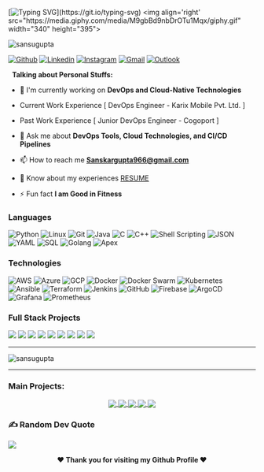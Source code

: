 [![Typing SVG](https://readme-typing-svg.herokuapp.com?font=Righteous&weight=10&size=30&duration=3000&pause=100&color=016EEA&background=388FFF00&center=true&vCenter=true&width=950&height=50&lines=Hey+Fellas%F0%9F%91%8B%2C+I'm+Sanskar+Gupta.+;A+Passionate+Cloud+Native+Developer.;Feel+Free+to+Connect+me.;If+there+is+Anything.;Nice+to+Meet+You+!!!....)](https://git.io/typing-svg)
<img align='right' src="https://media.giphy.com/media/M9gbBd9nbDrOTu1Mqx/giphy.gif" width="340" height="395">
<p align="left"> <img src="https://komarev.com/ghpvc/?username=sansugupta&label=Profile%20views&color=0e75b6&style=flat" alt="sansugupta" /> </p>

[![Github](https://img.shields.io/badge/-Github-000?style=flat&logo=Github&logoColor=white)](https://github.com/sansugupta)
[![Linkedin](https://img.shields.io/badge/-LinkedIn-blue?style=flat&logo=Linkedin&logoColor=white)](https://www.linkedin.com/in/sanskargupta9/)
[![Instagram](https://img.shields.io/badge/-Instagram-c13584?style=flat&labelColor=c13584&logo=instagram&logoColor=white)](https://www.instagram.com/sanskargupta1006/)
[![Gmail](https://img.shields.io/badge/-Gmail-c14438?style=flat&logo=Gmail&logoColor=white)](mailto:sanskargupta966@gmail.com)
[![Outlook](https://img.shields.io/badge/-Outlook-0078D4?style=flat&logo=Microsoft-Outlook&logoColor=white)](mailto:sanskargupta966@hotmail.com)

&nbsp;
**Talking about Personal Stuffs:**
- 🔭 I'm currently working on **DevOps and Cloud-Native Technologies**

- Current Work Experience [ DevOps Engineer - Karix Mobile Pvt. Ltd. ]
- Past Work Experience [ Junior DevOps Engineer - Cogoport ]

- 💬 Ask me about **DevOps Tools, Cloud Technologies, and CI/CD Pipelines**

- 📫 How to reach me **Sanskargupta966@gmail.com**

- 📄 Know about my experiences [RESUME](https://drive.google.com/file/d/1khJF6qxHwbJD0WFJa6yAKMWamQQrQTCS/view?usp=sharing)

- ⚡ Fun fact **I am Good in Fitness**

### Languages

![Python](https://img.shields.io/badge/-Python-000?&logo=Python)
![Linux](https://img.shields.io/badge/-Linux-000?&logo=Linux)
![Git](https://img.shields.io/badge/-Git-000?&logo=Git)
![Java](https://img.shields.io/badge/-Java-000?&logo=Java&logoColor=007396)
![C](https://img.shields.io/badge/-C-000?&logo=C)
![C++](https://img.shields.io/badge/-C++-000?&logo=c%2b%2b&logoColor=00599C)
![Shell Scripting](https://img.shields.io/badge/-Shell%20Scripting-000?&logo=GNU%20Bash)
![JSON](https://img.shields.io/badge/-JSON-000?&logo=JSON)
![YAML](https://img.shields.io/badge/-YAML-000?&logo=YAML)
![SQL](https://img.shields.io/badge/-SQL-000?&logo=MySQL)
![Golang](https://img.shields.io/badge/-Golang-000?&logo=Go)
![Apex](https://img.shields.io/badge/-Apex-000?&logo=Salesforce)

### Technologies

![AWS](https://img.shields.io/badge/-AWS-000?&logo=Amazon-AWS&logoColor=F90)
![Azure](https://img.shields.io/badge/-Azure-000?&logo=Microsoft-Azure)
![GCP](https://img.shields.io/badge/-GCP-000?&logo=Google-Cloud)
![Docker](https://img.shields.io/badge/-Docker-000?&logo=Docker)
![Docker Swarm](https://img.shields.io/badge/-Docker%20Swarm-000?&logo=Docker)
![Kubernetes](https://img.shields.io/badge/-Kubernetes-000?&logo=Kubernetes)
![Ansible](https://img.shields.io/badge/-Ansible-000?&logo=Ansible)
![Terraform](https://img.shields.io/badge/-Terraform-000?&logo=Terraform)
![Jenkins](https://img.shields.io/badge/-Jenkins-000?&logo=Jenkins)
![GitHub](https://img.shields.io/badge/-GitHub-000?&logo=GitHub)
![Firebase](https://img.shields.io/badge/-Firebase-000?&logo=Firebase)
![ArgoCD](https://img.shields.io/badge/-ArgoCD-000?&logo=Argo)
![Grafana](https://img.shields.io/badge/-Grafana-000?&logo=Grafana)
![Prometheus](https://img.shields.io/badge/-Prometheus-000?&logo=Prometheus)

### Full Stack Projects

[![](https://img.shields.io/badge/-🧬%20Python%20Learning-000)](https://github.com/sansugupta/PythonJourney)
[![](https://img.shields.io/badge/-📝%20Shell%20Scripting-000)](https://github.com/sansugupta/Shell-Scripting)
[![](https://img.shields.io/badge/-🗺%20Gossiper-000)](https://github.com/sansugupta/Gossiper)
[![](https://img.shields.io/badge/-🛰%20Stock%20Screen-000)](https://github.com/sansugupta/Stocks-Screen)
[![](https://img.shields.io/badge/-🔊%20SHINE-000)](https://github.com/sansugupta/SHINE)
[![](https://img.shields.io/badge/-☁️%20Three-Tier%20Web%20App-000)](https://github.com/sansugupta/three-tier-web-app)
[![](https://img.shields.io/badge/-🎲%20Cloud-Native%20Board%20Game-000)](https://github.com/sansugupta/cloud-native-board-game)
[![](https://img.shields.io/badge/-🏢%203-Tier%20HQ%20Project-000)](https://github.com/sansugupta/3-tier-HQ)
[![](https://img.shields.io/badge/-🚀%20Boardgame%20CI/CD%20Pipeline-000)](https://github.com/sansugupta/Boardgame-CI-CD-Pipeline)

---

<p><img align="center" src="https://github-readme-stats.vercel.app/api/top-langs?username=sansugupta&show_icons=true&locale=en&layout=compact" alt="sansugupta" /></p>

---

<!-- Its main projects -->
<h3 align="left">Main Projects:</h3>
<p align="center">
  <a href="https://github.com/sansugupta/PythonJourney">
    <img align="center" src="https://github-readme-stats.vercel.app/api/pin/?username=sansugupta&repo=PythonJourney" />
  </a>
  <a href="https://github.com/sansugupta/Shell-Scripting">
    <img align="center" src="https://github-readme-stats.vercel.app/api/pin/?username=sansugupta&repo=Shell-Scripting" />
  </a>
  <a href="https://github.com/sansugupta/three-tier-web-app">
    <img align="center" src="https://github-readme-stats.vercel.app/api/pin/?username=sansugupta&repo=three-tier-web-app" />
  </a>
  <a href="https://github.com/sansugupta/3-tier-HQ">
    <img align="center" src="https://github-readme-stats.vercel.app/api/pin/?username=sansugupta&repo=3-tier-HQ" />
  </a>
  <a href="https://github.com/sansugupta/Boardgame-CI-CD-Pipeline">
    <img align="center" src="https://github-readme-stats.vercel.app/api/pin/?username=sansugupta&repo=Boardgame-CI-CD-Pipeline" />
  </a>
</p>

### ✍️ Random Dev Quote
![](https://quotes-github-readme.vercel.app/api?type=horizontal&theme=radical)

<div align="center">
<b>❤️ Thank you for visiting my Github Profile ❤️</b>
</div>

